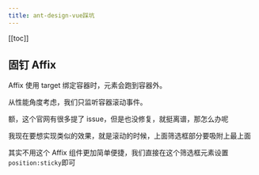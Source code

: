 ```yaml
---
title: ant-design-vue踩坑
---
```


[[toc]]

## 固钉 Affix

Affix 使用 target 绑定容器时，元素会跑到容器外。

从性能角度考虑，我们只监听容器滚动事件。

额，这个官网有很多提了 issue，但是也没修复，就挺离谱，那怎么办呢

我现在要想实现类似的效果，就是滚动的时候，上面筛选框部分要吸附上最上面

其实不用这个 Affix 组件更加简单便捷，我们直接在这个筛选框元素设置`position:sticky`即可
